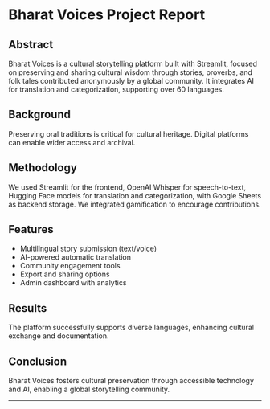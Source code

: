 # Bharat Voices Project Report

## Abstract

Bharat Voices is a cultural storytelling platform built with Streamlit, focused on preserving and sharing cultural wisdom through stories, proverbs, and folk tales contributed anonymously by a global community. It integrates AI for translation and categorization, supporting over 60 languages.

## Background

Preserving oral traditions is critical for cultural heritage. Digital platforms can enable wider access and archival.

## Methodology

We used Streamlit for the frontend, OpenAI Whisper for speech-to-text, Hugging Face models for translation and categorization, with Google Sheets as backend storage. We integrated gamification to encourage contributions.

## Features

- Multilingual story submission (text/voice)
- AI-powered automatic translation
- Community engagement tools
- Export and sharing options
- Admin dashboard with analytics

## Results

The platform successfully supports diverse languages, enhancing cultural exchange and documentation.

## Conclusion

Bharat Voices fosters cultural preservation through accessible technology and AI, enabling a global storytelling community.

---

